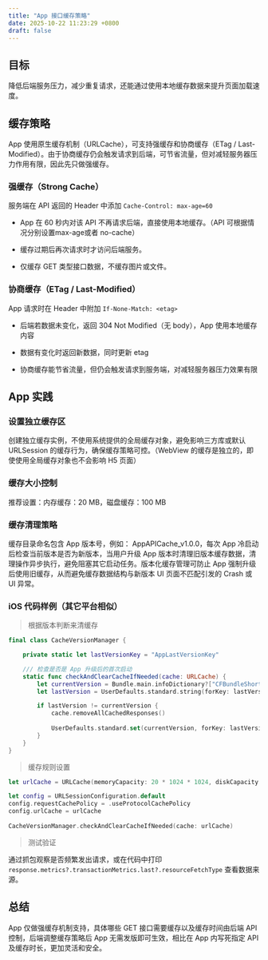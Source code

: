 ```yaml
---
title: "App 接口缓存策略"
date: 2025-10-22 11:23:29 +0800
draft: false
---
```


## 目标

降低后端服务压力，减少重复请求，还能通过使用本地缓存数据来提升页面加载速度。

## 缓存策略

App 使用原生缓存机制（URLCache），可支持强缓存和协商缓存（ETag / Last-Modified）。由于协商缓存仍会触发请求到后端，可节省流量，但对减轻服务器压力作用有限，因此先只做强缓存。

### 强缓存（Strong Cache）

服务端在 API 返回的 Header 中添加 `Cache-Control: max-age=60`

- App 在 60 秒内对该 API 不再请求后端，直接使用本地缓存。（API 可根据情况分别设置max-age或者 no-cache）

- 缓存过期后再次请求时才访问后端服务。

- 仅缓存 GET 类型接口数据，不缓存图片或文件。

### 协商缓存（ETag / Last-Modified）

App 请求时在 Header 中附加 `If-None-Match: <etag>`

- 后端若数据未变化，返回 304 Not Modified（无 body），App 使用本地缓存内容

- 数据有变化时返回新数据，同时更新 etag

- 协商缓存能节省流量，但仍会触发请求到服务端，对减轻服务器压力效果有限

## App 实践

### 设置独立缓存区

创建独立缓存实例，不使用系统提供的全局缓存对象，避免影响三方库或默认 URLSession 的缓存行为，确保缓存策略可控。（WebView 的缓存是独立的，即使使用全局缓存对象也不会影响 H5 页面）

### 缓存大小控制

推荐设置：内存缓存：20 MB，磁盘缓存：100 MB

### 缓存清理策略

缓存目录命名包含 App 版本号，例如： AppAPICache_v1.0.0，每次 App 冷启动后检查当前版本是否为新版本，当用户升级 App 版本时清理旧版本缓存数据，清理操作异步执行，避免阻塞其它启动任务。版本化缓存管理可防止 App 强制升级后使用旧缓存，从而避免缓存数据结构与新版本 UI 页面不匹配引发的 Crash 或 UI 异常。

### iOS 代码样例（其它平台相似）

> 根据版本判断来清缓存

```swift
final class CacheVersionManager {

    private static let lastVersionKey = "AppLastVersionKey"

    /// 检查是否是 App 升级后的首次启动
    static func checkAndClearCacheIfNeeded(cache: URLCache) {
        let currentVersion = Bundle.main.infoDictionary?["CFBundleShortVersionString"] as? String ?? "0"
        let lastVersion = UserDefaults.standard.string(forKey: lastVersionKey)

        if lastVersion != currentVersion {
            cache.removeAllCachedResponses()
            
            UserDefaults.standard.set(currentVersion, forKey: lastVersionKey)
        }
    }
}
```

> 缓存规则设置

```swift
let urlCache = URLCache(memoryCapacity: 20 * 1024 * 1024, diskCapacity: 100 * 1024 * 1024, diskPath: "AppAPICache_v\(App.currentVersion)")

let config = URLSessionConfiguration.default
config.requestCachePolicy = .useProtocolCachePolicy
config.urlCache = urlCache
        
CacheVersionManager.checkAndClearCacheIfNeeded(cache: urlCache)
```

> 测试验证

通过抓包观察是否频繁发出请求，或在代码中打印 `response.metrics?.transactionMetrics.last?.resourceFetchType` 查看数据来源。

## 总结

App 仅做强缓存机制支持，具体哪些 GET 接口需要缓存以及缓存时间由后端 API 控制，后端调整缓存策略后 App 无需发版即可生效，相比在 App 内写死指定 API 及缓存时长，更加灵活和安全。